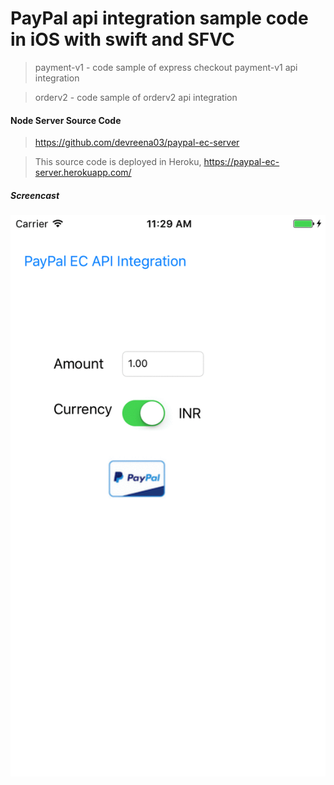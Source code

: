 # PayPal api integration sample code in iOS with swift and SFVC

>payment-v1 - code sample of express checkout payment-v1 api integration

>orderv2 - code sample of orderv2 api integration

#### Node Server Source Code 

>https://github.com/devreena03/paypal-ec-server

>This source code is deployed in Heroku, https://paypal-ec-server.herokuapp.com/


##### Screencast

![ScreenShot](https://github.com/devreena03/PayPal_ECAPI_iOS_Swift_SVC_Demo/blob/master/screencast.gif)
